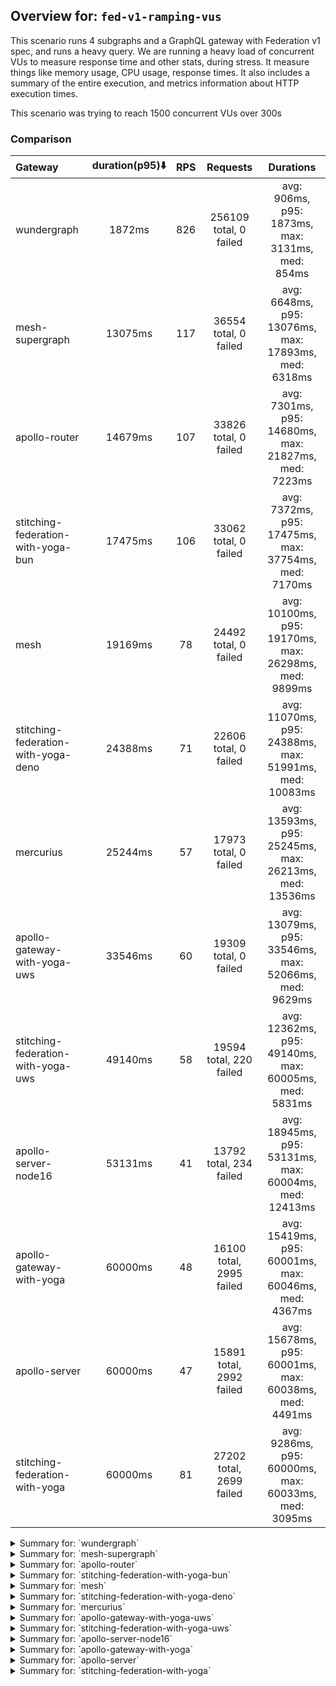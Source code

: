 ## Overview for: `fed-v1-ramping-vus`


This scenario runs 4 subgraphs and a GraphQL gateway with Federation v1 spec, and runs a heavy query. We are running a heavy load of concurrent VUs to measure response time and other stats, during stress. It measure things like memory usage, CPU usage, response times. It also includes a summary of the entire execution, and metrics information about HTTP execution times.


This scenario was trying to reach 1500 concurrent VUs over 300s


### Comparison


| Gateway                             | duration(p95)⬇️ |  RPS  |         Requests         |                       Durations                        |
| :---------------------------------- | :-------------: | :---: | :----------------------: | :----------------------------------------------------: |
| wundergraph                         |     1872ms      |  826  |  256109 total, 0 failed  |    avg: 906ms, p95: 1873ms, max: 3131ms, med: 854ms    |
| mesh-supergraph                     |     13075ms     |  117  |  36554 total, 0 failed   |  avg: 6648ms, p95: 13076ms, max: 17893ms, med: 6318ms  |
| apollo-router                       |     14679ms     |  107  |  33826 total, 0 failed   |  avg: 7301ms, p95: 14680ms, max: 21827ms, med: 7223ms  |
| stitching-federation-with-yoga-bun  |     17475ms     |  106  |  33062 total, 0 failed   |  avg: 7372ms, p95: 17475ms, max: 37754ms, med: 7170ms  |
| mesh                                |     19169ms     |  78   |  24492 total, 0 failed   | avg: 10100ms, p95: 19170ms, max: 26298ms, med: 9899ms  |
| stitching-federation-with-yoga-deno |     24388ms     |  71   |  22606 total, 0 failed   | avg: 11070ms, p95: 24388ms, max: 51991ms, med: 10083ms |
| mercurius                           |     25244ms     |  57   |  17973 total, 0 failed   | avg: 13593ms, p95: 25245ms, max: 26213ms, med: 13536ms |
| apollo-gateway-with-yoga-uws        |     33546ms     |  60   |  19309 total, 0 failed   | avg: 13079ms, p95: 33546ms, max: 52066ms, med: 9629ms  |
| stitching-federation-with-yoga-uws  |     49140ms     |  58   | 19594 total, 220 failed  | avg: 12362ms, p95: 49140ms, max: 60005ms, med: 5831ms  |
| apollo-server-node16                |     53131ms     |  41   | 13792 total, 234 failed  | avg: 18945ms, p95: 53131ms, max: 60004ms, med: 12413ms |
| apollo-gateway-with-yoga            |     60000ms     |  48   | 16100 total, 2995 failed | avg: 15419ms, p95: 60001ms, max: 60046ms, med: 4367ms  |
| apollo-server                       |     60000ms     |  47   | 15891 total, 2992 failed | avg: 15678ms, p95: 60001ms, max: 60038ms, med: 4491ms  |
| stitching-federation-with-yoga      |     60000ms     |  81   | 27202 total, 2699 failed |  avg: 9286ms, p95: 60000ms, max: 60033ms, med: 3095ms  |



<details>
  <summary>Summary for: `wundergraph`</summary>

  **K6 Output**




```
     ✓ response code was 200
     ✓ no graphql errors
     ✓ valid response structure

     checks.........................: 100.00% ✓ 768327     ✗ 0     
     data_received..................: 1.3 GB  4.1 MB/s
     data_sent......................: 304 MB  981 kB/s
     http_req_blocked...............: avg=788.07µs min=900ns  med=1.9µs    max=1.5s  p(90)=3.1µs    p(95)=3.9µs  
     http_req_connecting............: avg=779.89µs min=0s     med=0s       max=1.5s  p(90)=0s       p(95)=0s     
     http_req_duration..............: avg=905.51ms min=6.04ms med=854.29ms max=3.13s p(90)=1.63s    p(95)=1.87s  
       { expected_response:true }...: avg=905.51ms min=6.04ms med=854.29ms max=3.13s p(90)=1.63s    p(95)=1.87s  
     http_req_failed................: 0.00%   ✓ 0          ✗ 256109
     http_req_receiving.............: avg=5.29ms   min=13.6µs med=27.2µs   max=1.19s p(90)=150.62µs p(95)=662.1µs
     http_req_sending...............: avg=1.58ms   min=5.7µs  med=10.3µs   max=2.11s p(90)=22µs     p(95)=95.3µs 
     http_req_tls_handshaking.......: avg=0s       min=0s     med=0s       max=0s    p(90)=0s       p(95)=0s     
     http_req_waiting...............: avg=898.63ms min=5.95ms med=850.81ms max=3.02s p(90)=1.62s    p(95)=1.83s  
     http_reqs......................: 256109  826.145047/s
     iteration_duration.............: avg=925.86ms min=6.67ms med=869.23ms max=4.6s  p(90)=1.67s    p(95)=1.92s  
     iterations.....................: 256109  826.145047/s
     vus............................: 10      min=10       max=1499
     vus_max........................: 1500    min=1500     max=1500
```


**Performance Overview**


<img src="https://imagedelivery.net/KYe9TScr4TldYHA48pczVg/b91f9dac-aea5-4987-4f46-6f25d4a60200/public" alt="Performance Overview" />


**HTTP Overview**


<img src="https://imagedelivery.net/KYe9TScr4TldYHA48pczVg/e011e96d-96f9-403a-fb26-52c1b899fd00/public" alt="HTTP Overview" />


  </details>

<details>
  <summary>Summary for: `mesh-supergraph`</summary>

  **K6 Output**




```
     ✓ response code was 200
     ✗ no graphql errors
      ↳  99% — ✓ 36439 / ✗ 115
     ✗ valid response structure
      ↳  0% — ✓ 0 / ✗ 36554

     checks.........................: 66.56% ✓ 72993      ✗ 36669 
     data_received..................: 185 MB 596 kB/s
     data_sent......................: 43 MB  140 kB/s
     http_req_blocked...............: avg=25.09µs min=800ns   med=1.9µs   max=22.04ms p(90)=3µs     p(95)=15.4µs
     http_req_connecting............: avg=19.49µs min=0s      med=0s      max=22.01ms p(90)=0s      p(95)=0s    
     http_req_duration..............: avg=6.64s   min=12.11ms med=6.31s   max=17.89s  p(90)=11.8s   p(95)=13.07s
       { expected_response:true }...: avg=6.64s   min=12.11ms med=6.31s   max=17.89s  p(90)=11.8s   p(95)=13.07s
     http_req_failed................: 0.00%  ✓ 0          ✗ 36554 
     http_req_receiving.............: avg=47.24µs min=16.6µs  med=37.79µs max=31.31ms p(90)=63.6µs  p(95)=73.2µs
     http_req_sending...............: avg=20.12µs min=5.6µs   med=11.8µs  max=19.31ms p(90)=23.57µs p(95)=33.5µs
     http_req_tls_handshaking.......: avg=0s      min=0s      med=0s      max=0s      p(90)=0s      p(95)=0s    
     http_req_waiting...............: avg=6.64s   min=12.03ms med=6.31s   max=17.89s  p(90)=11.8s   p(95)=13.07s
     http_reqs......................: 36554  117.912375/s
     iteration_duration.............: avg=6.64s   min=12.42ms med=6.31s   max=17.89s  p(90)=11.8s   p(95)=13.07s
     iterations.....................: 36554  117.912375/s
     vus............................: 2      min=0        max=1499
     vus_max........................: 1500   min=1255     max=1500
```


**Performance Overview**


<img src="https://imagedelivery.net/KYe9TScr4TldYHA48pczVg/9d95156d-9d02-4c95-8ed2-6f676fe2a700/public" alt="Performance Overview" />


**HTTP Overview**


<img src="https://imagedelivery.net/KYe9TScr4TldYHA48pczVg/76909ab9-d962-45d4-435c-5e14fed9fd00/public" alt="HTTP Overview" />


  </details>

<details>
  <summary>Summary for: `apollo-router`</summary>

  **K6 Output**




```
     ✓ response code was 200
     ✗ no graphql errors
      ↳  99% — ✓ 33760 / ✗ 66
     ✗ valid response structure
      ↳  99% — ✓ 33760 / ✗ 66

     checks.........................: 99.86% ✓ 101346     ✗ 132   
     data_received..................: 168 MB 536 kB/s
     data_sent......................: 40 MB  128 kB/s
     http_req_blocked...............: avg=56.39µs  min=1.3µs    med=2.4µs  max=177.73ms p(90)=3.9µs  p(95)=18.1µs
     http_req_connecting............: avg=49.31µs  min=0s       med=0s     max=177.68ms p(90)=0s     p(95)=0s    
     http_req_duration..............: avg=7.3s     min=150.73ms med=7.22s  max=21.82s   p(90)=13.36s p(95)=14.67s
       { expected_response:true }...: avg=7.3s     min=150.73ms med=7.22s  max=21.82s   p(90)=13.36s p(95)=14.67s
     http_req_failed................: 0.00%  ✓ 0          ✗ 33826 
     http_req_receiving.............: avg=76.46µs  min=18.3µs   med=45.6µs max=101.42ms p(90)=75.3µs p(95)=85.9µs
     http_req_sending...............: avg=131.97µs min=6.7µs    med=12.8µs max=353.36ms p(90)=29.1µs p(95)=59.5µs
     http_req_tls_handshaking.......: avg=0s       min=0s       med=0s     max=0s       p(90)=0s     p(95)=0s    
     http_req_waiting...............: avg=7.3s     min=150.65ms med=7.22s  max=21.82s   p(90)=13.36s p(95)=14.67s
     http_reqs......................: 33826  107.602578/s
     iteration_duration.............: avg=7.3s     min=151.48ms med=7.22s  max=21.82s   p(90)=13.36s p(95)=14.68s
     iterations.....................: 33826  107.602578/s
     vus............................: 76     min=50       max=1500
     vus_max........................: 1500   min=1500     max=1500
```


**Performance Overview**


<img src="https://imagedelivery.net/KYe9TScr4TldYHA48pczVg/c9b0a70b-7a8b-4f80-5c8b-410ee0ac7700/public" alt="Performance Overview" />


**HTTP Overview**


<img src="https://imagedelivery.net/KYe9TScr4TldYHA48pczVg/62cfa2a1-44ae-4889-5f88-fd06413e4a00/public" alt="HTTP Overview" />


  </details>

<details>
  <summary>Summary for: `stitching-federation-with-yoga-bun`</summary>

  **K6 Output**




```
     ✓ response code was 200
     ✗ no graphql errors
      ↳  99% — ✓ 33061 / ✗ 1
     ✗ valid response structure
      ↳  99% — ✓ 33061 / ✗ 1

     checks.........................: 99.99% ✓ 99184      ✗ 2     
     data_received..................: 165 MB 529 kB/s
     data_sent......................: 39 MB  126 kB/s
     http_req_blocked...............: avg=346.06µs min=1.3µs    med=2.6µs  max=508.66ms p(90)=5.4µs   p(95)=82.09µs 
     http_req_connecting............: avg=335.65µs min=0s       med=0s     max=508.6ms  p(90)=0s      p(95)=0s      
     http_req_duration..............: avg=7.37s    min=570.05ms med=7.17s  max=37.75s   p(90)=10.58s  p(95)=17.47s  
       { expected_response:true }...: avg=7.37s    min=570.05ms med=7.17s  max=37.75s   p(90)=10.58s  p(95)=17.47s  
     http_req_failed................: 0.00%  ✓ 0          ✗ 33062 
     http_req_receiving.............: avg=1.03ms   min=21µs     med=51µs   max=482.98ms p(90)=89.29µs p(95)=258.51µs
     http_req_sending...............: avg=671.6µs  min=7.7µs    med=14.6µs max=421.29ms p(90)=62.8µs  p(95)=126.1µs 
     http_req_tls_handshaking.......: avg=0s       min=0s       med=0s     max=0s       p(90)=0s      p(95)=0s      
     http_req_waiting...............: avg=7.37s    min=569.93ms med=7.17s  max=37.75s   p(90)=10.58s  p(95)=17.47s  
     http_reqs......................: 33062  106.160685/s
     iteration_duration.............: avg=7.37s    min=571.02ms med=7.17s  max=37.75s   p(90)=10.58s  p(95)=17.47s  
     iterations.....................: 33062  106.160685/s
     vus............................: 307    min=0        max=1500
     vus_max........................: 1500   min=1337     max=1500
```


**Performance Overview**


<img src="https://imagedelivery.net/KYe9TScr4TldYHA48pczVg/3600950f-552e-432c-9362-2c2c43dbee00/public" alt="Performance Overview" />


**HTTP Overview**


<img src="https://imagedelivery.net/KYe9TScr4TldYHA48pczVg/50eecb23-391a-417a-4543-d1cb66fad500/public" alt="HTTP Overview" />


  </details>

<details>
  <summary>Summary for: `mesh`</summary>

  **K6 Output**




```
     ✓ response code was 200
     ✗ no graphql errors
      ↳  98% — ✓ 24242 / ✗ 250
     ✗ valid response structure
      ↳  98% — ✓ 24242 / ✗ 250

     checks.........................: 99.31% ✓ 72976     ✗ 500   
     data_received..................: 124 MB 395 kB/s
     data_sent......................: 29 MB  93 kB/s
     http_req_blocked...............: avg=106.09µs min=1.4µs    med=2.7µs  max=416.4ms  p(90)=4.8µs  p(95)=219.96µs
     http_req_connecting............: avg=93.29µs  min=0s       med=0s     max=415.4ms  p(90)=0s     p(95)=148.8µs 
     http_req_duration..............: avg=10.1s    min=928.62ms med=9.89s  max=26.29s   p(90)=17.94s p(95)=19.16s  
       { expected_response:true }...: avg=10.1s    min=928.62ms med=9.89s  max=26.29s   p(90)=17.94s p(95)=19.16s  
     http_req_failed................: 0.00%  ✓ 0         ✗ 24492 
     http_req_receiving.............: avg=243.75µs min=23.8µs   med=58.3µs max=289.92ms p(90)=84.7µs p(95)=97.3µs  
     http_req_sending...............: avg=79.93µs  min=8.1µs    med=15µs   max=113.74ms p(90)=34.3µs p(95)=69.2µs  
     http_req_tls_handshaking.......: avg=0s       min=0s       med=0s     max=0s       p(90)=0s     p(95)=0s      
     http_req_waiting...............: avg=10.09s   min=928.53ms med=9.89s  max=26.29s   p(90)=17.94s p(95)=19.16s  
     http_reqs......................: 24492  78.008937/s
     iteration_duration.............: avg=10.1s    min=929.28ms med=9.89s  max=26.29s   p(90)=17.94s p(95)=19.17s  
     iterations.....................: 24492  78.008937/s
     vus............................: 30     min=0       max=1500
     vus_max........................: 1500   min=1317    max=1500
```


**Performance Overview**


<img src="https://imagedelivery.net/KYe9TScr4TldYHA48pczVg/dedc81aa-b6da-4475-47da-0a744adb3d00/public" alt="Performance Overview" />


**HTTP Overview**


<img src="https://imagedelivery.net/KYe9TScr4TldYHA48pczVg/e470ca75-6ebc-445e-aa3b-467f3372ae00/public" alt="HTTP Overview" />


  </details>

<details>
  <summary>Summary for: `stitching-federation-with-yoga-deno`</summary>

  **K6 Output**




```
     ✓ response code was 200
     ✗ no graphql errors
      ↳  96% — ✓ 21721 / ✗ 885
     ✗ valid response structure
      ↳  96% — ✓ 21721 / ✗ 885

     checks.........................: 97.39% ✓ 66048     ✗ 1770  
     data_received..................: 128 MB 405 kB/s
     data_sent......................: 27 MB  85 kB/s
     http_req_blocked...............: avg=65.91µs  min=1.2µs    med=2.8µs  max=42.57ms p(90)=6.5µs   p(95)=338.1µs 
     http_req_connecting............: avg=52.15µs  min=0s       med=0s     max=29.54ms p(90)=0s      p(95)=188.02µs
     http_req_duration..............: avg=11.06s   min=688.78ms med=10.08s max=51.99s  p(90)=21.83s  p(95)=24.38s  
       { expected_response:true }...: avg=11.06s   min=688.78ms med=10.08s max=51.99s  p(90)=21.83s  p(95)=24.38s  
     http_req_failed................: 0.00%  ✓ 0         ✗ 22606 
     http_req_receiving.............: avg=154.85µs min=19.09µs  med=40.9µs max=53.54ms p(90)=100.2µs p(95)=154.57µs
     http_req_sending...............: avg=81.96µs  min=6.9µs    med=14.9µs max=36.34ms p(90)=65.25µs p(95)=102.87µs
     http_req_tls_handshaking.......: avg=0s       min=0s       med=0s     max=0s      p(90)=0s      p(95)=0s      
     http_req_waiting...............: avg=11.06s   min=688.64ms med=10.08s max=51.99s  p(90)=21.83s  p(95)=24.38s  
     http_reqs......................: 22606  71.592593/s
     iteration_duration.............: avg=11.07s   min=689.84ms med=10.08s max=51.99s  p(90)=21.83s  p(95)=24.38s  
     iterations.....................: 22606  71.592593/s
     vus............................: 343    min=0       max=1499
     vus_max........................: 1500   min=1366    max=1500
```


**Performance Overview**


<img src="https://imagedelivery.net/KYe9TScr4TldYHA48pczVg/b979e9fa-dc01-459d-2d84-82ae566e9a00/public" alt="Performance Overview" />


**HTTP Overview**


<img src="https://imagedelivery.net/KYe9TScr4TldYHA48pczVg/ad55977b-b5f1-4ded-a9f2-76d91fc09e00/public" alt="HTTP Overview" />


  </details>

<details>
  <summary>Summary for: `mercurius`</summary>

  **K6 Output**




```
     ✓ response code was 200
     ✓ no graphql errors
     ✓ valid response structure

     checks.........................: 100.00% ✓ 53919     ✗ 0     
     data_received..................: 90 MB   289 kB/s
     data_sent......................: 21 MB   68 kB/s
     http_req_blocked...............: avg=63.46µs min=1.4µs    med=3µs     max=19.99ms p(90)=23.2µs  p(95)=518.98µs
     http_req_connecting............: avg=50.99µs min=0s       med=0s      max=19.92ms p(90)=0s      p(95)=432.92µs
     http_req_duration..............: avg=13.59s  min=909.93ms med=13.53s  max=26.21s  p(90)=24.02s  p(95)=25.24s  
       { expected_response:true }...: avg=13.59s  min=909.93ms med=13.53s  max=26.21s  p(90)=24.02s  p(95)=25.24s  
     http_req_failed................: 0.00%   ✓ 0         ✗ 17973 
     http_req_receiving.............: avg=84.97µs min=28.5µs   med=75.09µs max=18.54ms p(90)=114.5µs p(95)=139µs   
     http_req_sending...............: avg=42.47µs min=9.4µs    med=18.59µs max=15.98ms p(90)=57.8µs  p(95)=83.3µs  
     http_req_tls_handshaking.......: avg=0s      min=0s       med=0s      max=0s      p(90)=0s      p(95)=0s      
     http_req_waiting...............: avg=13.59s  min=908.63ms med=13.53s  max=26.21s  p(90)=24.02s  p(95)=25.24s  
     http_reqs......................: 17973   57.543488/s
     iteration_duration.............: avg=13.59s  min=912.98ms med=13.53s  max=26.21s  p(90)=24.02s  p(95)=25.24s  
     iterations.....................: 17973   57.543488/s
     vus............................: 100     min=0       max=1499
     vus_max........................: 1500    min=1231    max=1500
```


**Performance Overview**


<img src="https://imagedelivery.net/KYe9TScr4TldYHA48pczVg/b0e80d8a-cc10-48a5-20b3-cb6f4c2ce200/public" alt="Performance Overview" />


**HTTP Overview**


<img src="https://imagedelivery.net/KYe9TScr4TldYHA48pczVg/37ffe0f4-5cba-4adb-f403-941ff1ded700/public" alt="HTTP Overview" />


  </details>

<details>
  <summary>Summary for: `apollo-gateway-with-yoga-uws`</summary>

  **K6 Output**




```
     ✓ response code was 200
     ✗ no graphql errors
      ↳  64% — ✓ 12483 / ✗ 6826
     ✗ valid response structure
      ↳  64% — ✓ 12483 / ✗ 6826

     checks.........................: 76.43% ✓ 44275     ✗ 13652 
     data_received..................: 83 MB  259 kB/s
     data_sent......................: 23 MB  72 kB/s
     http_req_blocked...............: avg=230.11µs min=1.3µs   med=2.8µs  max=85.33ms p(90)=14.4µs p(95)=427.1µs 
     http_req_connecting............: avg=179.93µs min=0s      med=0s     max=65.58ms p(90)=0s     p(95)=347.52µs
     http_req_duration..............: avg=13.07s   min=69.85ms med=9.62s  max=52.06s  p(90)=29.55s p(95)=33.54s  
       { expected_response:true }...: avg=13.07s   min=69.85ms med=9.62s  max=52.06s  p(90)=29.55s p(95)=33.54s  
     http_req_failed................: 0.00%  ✓ 0         ✗ 19309 
     http_req_receiving.............: avg=69.54µs  min=16.8µs  med=53.5µs max=20.65ms p(90)=85.3µs p(95)=99.5µs  
     http_req_sending...............: avg=70.7µs   min=7µs     med=14.4µs max=42.93ms p(90)=55.7µs p(95)=83.5µs  
     http_req_tls_handshaking.......: avg=0s       min=0s      med=0s     max=0s      p(90)=0s     p(95)=0s      
     http_req_waiting...............: avg=13.07s   min=69.78ms med=9.62s  max=52.06s  p(90)=29.55s p(95)=33.54s  
     http_reqs......................: 19309  60.342509/s
     iteration_duration.............: avg=13.07s   min=70.49ms med=9.62s  max=52.06s  p(90)=29.55s p(95)=33.54s  
     iterations.....................: 19309  60.342509/s
     vus............................: 4      min=0       max=1499
     vus_max........................: 1500   min=1482    max=1500
```


**Performance Overview**


<img src="https://imagedelivery.net/KYe9TScr4TldYHA48pczVg/aa18e0b2-6d9d-4b68-e990-4348762e2300/public" alt="Performance Overview" />


**HTTP Overview**


<img src="https://imagedelivery.net/KYe9TScr4TldYHA48pczVg/5b64787d-2867-4f34-e1d1-fadf6c1a9200/public" alt="HTTP Overview" />


  </details>

<details>
  <summary>Summary for: `stitching-federation-with-yoga-uws`</summary>

  **K6 Output**




```
     ✗ response code was 200
      ↳  98% — ✓ 19374 / ✗ 220
     ✗ no graphql errors
      ↳  70% — ✓ 13829 / ✗ 5765
     ✗ valid response structure
      ↳  71% — ✓ 13829 / ✗ 5545

     checks.........................: 80.31% ✓ 47032     ✗ 11530 
     data_received..................: 163 MB 484 kB/s
     data_sent......................: 24 MB  71 kB/s
     http_req_blocked...............: avg=122.63µs min=1.2µs    med=2.7µs  max=64.91ms p(90)=14.1µs  p(95)=381.8µs 
     http_req_connecting............: avg=112.63µs min=0s       med=0s     max=64.72ms p(90)=0s      p(95)=311.8µs 
     http_req_duration..............: avg=12.36s   min=843.36ms med=5.83s  max=1m0s    p(90)=39.31s  p(95)=49.14s  
       { expected_response:true }...: avg=11.82s   min=843.36ms med=5.77s  max=59.35s  p(90)=36.65s  p(95)=46.56s  
     http_req_failed................: 1.12%  ✓ 220       ✗ 19374 
     http_req_receiving.............: avg=75µs     min=0s       med=56.7µs max=8.05ms  p(90)=104µs   p(95)=147.83µs
     http_req_sending...............: avg=34.54µs  min=7µs      med=14.3µs max=9.44ms  p(90)=37.97µs p(95)=68.8µs  
     http_req_tls_handshaking.......: avg=0s       min=0s       med=0s     max=0s      p(90)=0s      p(95)=0s      
     http_req_waiting...............: avg=12.36s   min=843.27ms med=5.83s  max=1m0s    p(90)=39.31s  p(95)=49.14s  
     http_reqs......................: 19594  58.056825/s
     iteration_duration.............: avg=12.36s   min=844.1ms  med=5.83s  max=1m0s    p(90)=39.31s  p(95)=49.14s  
     iterations.....................: 19594  58.056825/s
     vus............................: 12     min=0       max=1500
     vus_max........................: 1500   min=1126    max=1500
```


**Performance Overview**


<img src="https://imagedelivery.net/KYe9TScr4TldYHA48pczVg/178a4713-30a7-41f6-03c4-4a7c5ee19100/public" alt="Performance Overview" />


**HTTP Overview**


<img src="https://imagedelivery.net/KYe9TScr4TldYHA48pczVg/c0838363-0706-4ab4-e9ad-519e111d6f00/public" alt="HTTP Overview" />


  </details>

<details>
  <summary>Summary for: `apollo-server-node16`</summary>

  **K6 Output**




```
     ✗ response code was 200
      ↳  98% — ✓ 13558 / ✗ 234
     ✗ no graphql errors
      ↳  42% — ✓ 5839 / ✗ 7953
     ✗ valid response structure
      ↳  43% — ✓ 5839 / ✗ 7719

     checks.........................: 61.33% ✓ 25236     ✗ 15906 
     data_received..................: 55 MB  165 kB/s
     data_sent......................: 17 MB  50 kB/s
     http_req_blocked...............: avg=76.56µs min=1.4µs    med=3.4µs  max=24.99ms p(90)=203.2µs  p(95)=518.78µs
     http_req_connecting............: avg=62.58µs min=0s       med=0s     max=24.89ms p(90)=133.3µs  p(95)=435.73µs
     http_req_duration..............: avg=18.94s  min=132.93ms med=12.41s max=1m0s    p(90)=47.1s    p(95)=53.13s  
       { expected_response:true }...: avg=18.23s  min=132.93ms med=12.08s max=59.99s  p(90)=43.85s   p(95)=50.28s  
     http_req_failed................: 1.69%  ✓ 234       ✗ 13558 
     http_req_receiving.............: avg=91.26µs min=0s       med=79.3µs max=7.7ms   p(90)=114.51µs p(95)=133.8µs 
     http_req_sending...............: avg=38.73µs min=9.9µs    med=19.7µs max=18.2ms  p(90)=59.8µs   p(95)=80.55µs 
     http_req_tls_handshaking.......: avg=0s      min=0s       med=0s     max=0s      p(90)=0s       p(95)=0s      
     http_req_waiting...............: avg=18.94s  min=132.8ms  med=12.41s max=1m0s    p(90)=47.1s    p(95)=53.13s  
     http_reqs......................: 13792  41.264636/s
     iteration_duration.............: avg=18.94s  min=134.17ms med=12.41s max=1m0s    p(90)=47.1s    p(95)=53.13s  
     iterations.....................: 13792  41.264636/s
     vus............................: 53     min=0       max=1500
     vus_max........................: 1500   min=1097    max=1500
```


**Performance Overview**


<img src="https://imagedelivery.net/KYe9TScr4TldYHA48pczVg/b294ba18-6b9f-4598-f64a-0bf10215f500/public" alt="Performance Overview" />


**HTTP Overview**


<img src="https://imagedelivery.net/KYe9TScr4TldYHA48pczVg/d4fc1ce7-9e0f-4ccf-c420-ff325da3c500/public" alt="HTTP Overview" />


  </details>

<details>
  <summary>Summary for: `apollo-gateway-with-yoga`</summary>

  **K6 Output**




```
     ✗ response code was 200
      ↳  81% — ✓ 13105 / ✗ 2995
     ✗ no graphql errors
      ↳  79% — ✓ 12802 / ✗ 3298
     ✗ valid response structure
      ↳  97% — ✓ 12802 / ✗ 303

     checks.........................: 85.44% ✓ 38709     ✗ 6596  
     data_received..................: 65 MB  195 kB/s
     data_sent......................: 20 MB  58 kB/s
     http_req_blocked...............: avg=401.77µs min=1.7µs    med=3.5µs  max=83.39ms p(90)=529.05µs p(95)=1.43ms  
     http_req_connecting............: avg=371.02µs min=0s       med=0s     max=83.16ms p(90)=431.64µs p(95)=1.28ms  
     http_req_duration..............: avg=15.41s   min=173.41ms med=4.36s  max=1m0s    p(90)=1m0s     p(95)=1m0s    
       { expected_response:true }...: avg=5.24s    min=173.41ms med=4.23s  max=59.67s  p(90)=5.23s    p(95)=6.03s   
     http_req_failed................: 18.60% ✓ 2995      ✗ 13105 
     http_req_receiving.............: avg=78.67µs  min=0s       med=68.5µs max=39.9ms  p(90)=109.8µs  p(95)=133.41µs
     http_req_sending...............: avg=89.09µs  min=10.5µs   med=21.6µs max=42.16ms p(90)=74.8µs   p(95)=114.01µs
     http_req_tls_handshaking.......: avg=0s       min=0s       med=0s     max=0s      p(90)=0s       p(95)=0s      
     http_req_waiting...............: avg=15.41s   min=173.33ms med=4.36s  max=1m0s    p(90)=59.99s   p(95)=1m0s    
     http_reqs......................: 16100  48.141329/s
     iteration_duration.............: avg=15.42s   min=174.16ms med=4.36s  max=1m0s    p(90)=1m0s     p(95)=1m0s    
     iterations.....................: 16100  48.141329/s
     vus............................: 57     min=0       max=1500
     vus_max........................: 1500   min=1109    max=1500
```


**Performance Overview**


<img src="https://imagedelivery.net/KYe9TScr4TldYHA48pczVg/1e18eeb3-ff43-4661-af63-7e8a86029200/public" alt="Performance Overview" />


**HTTP Overview**


<img src="https://imagedelivery.net/KYe9TScr4TldYHA48pczVg/8aa8c859-433f-4af7-08cc-63e8bd1e2a00/public" alt="HTTP Overview" />


  </details>

<details>
  <summary>Summary for: `apollo-server`</summary>

  **K6 Output**




```
     ✗ response code was 200
      ↳  81% — ✓ 12899 / ✗ 2992
     ✗ no graphql errors
      ↳  79% — ✓ 12599 / ✗ 3292
     ✗ valid response structure
      ↳  97% — ✓ 12599 / ✗ 300

     checks.........................: 85.26% ✓ 38097     ✗ 6584  
     data_received..................: 66 MB  198 kB/s
     data_sent......................: 19 MB  58 kB/s
     http_req_blocked...............: avg=323.6µs  min=1.7µs    med=3.7µs   max=34.26ms p(90)=575.3µs p(95)=1.4ms  
     http_req_connecting............: avg=289.42µs min=0s       med=0s      max=34.13ms p(90)=469.4µs p(95)=1.21ms 
     http_req_duration..............: avg=15.67s   min=121.56ms med=4.49s   max=1m0s    p(90)=1m0s    p(95)=1m0s   
       { expected_response:true }...: avg=5.39s    min=121.56ms med=4.34s   max=59.95s  p(90)=5.14s   p(95)=6.31s  
     http_req_failed................: 18.82% ✓ 2992      ✗ 12899 
     http_req_receiving.............: avg=80.87µs  min=0s       med=78.89µs max=7.84ms  p(90)=130.7µs p(95)=154.9µs
     http_req_sending...............: avg=65.88µs  min=10.9µs   med=23.5µs  max=20.5ms  p(90)=76.59µs p(95)=109µs  
     http_req_tls_handshaking.......: avg=0s       min=0s       med=0s      max=0s      p(90)=0s      p(95)=0s     
     http_req_waiting...............: avg=15.67s   min=121.46ms med=4.49s   max=1m0s    p(90)=59.99s  p(95)=1m0s   
     http_reqs......................: 15891  47.516364/s
     iteration_duration.............: avg=15.67s   min=122.32ms med=4.49s   max=1m0s    p(90)=1m0s    p(95)=1m0s   
     iterations.....................: 15891  47.516364/s
     vus............................: 51     min=0       max=1500
     vus_max........................: 1500   min=1137    max=1500
```


**Performance Overview**


<img src="https://imagedelivery.net/KYe9TScr4TldYHA48pczVg/4a94c7b8-cf5a-4503-2608-9ce83e3c4300/public" alt="Performance Overview" />


**HTTP Overview**


<img src="https://imagedelivery.net/KYe9TScr4TldYHA48pczVg/29b0016d-d59b-404f-f058-8b9e945b3f00/public" alt="HTTP Overview" />


  </details>

<details>
  <summary>Summary for: `stitching-federation-with-yoga`</summary>

  **K6 Output**




```
     ✗ response code was 200
      ↳  90% — ✓ 24503 / ✗ 2699
     ✗ no graphql errors
      ↳  89% — ✓ 24451 / ✗ 2751
     ✗ valid response structure
      ↳  99% — ✓ 24451 / ✗ 52

     checks.........................: 93.02% ✓ 73405     ✗ 5502  
     data_received..................: 124 MB 371 kB/s
     data_sent......................: 32 MB  97 kB/s
     http_req_blocked...............: avg=149.81µs min=1.3µs   med=3µs    max=22.75ms p(90)=288.4µs p(95)=498.79µs
     http_req_connecting............: avg=130.65µs min=0s      med=0s     max=17.75ms p(90)=227.7µs p(95)=409.9µs 
     http_req_duration..............: avg=9.28s    min=57.19ms med=3.09s  max=1m0s    p(90)=54.2s   p(95)=1m0s    
       { expected_response:true }...: avg=3.7s     min=57.19ms med=3.06s  max=59.74s  p(90)=3.35s   p(95)=3.53s   
     http_req_failed................: 9.92%  ✓ 2699      ✗ 24503 
     http_req_receiving.............: avg=69.06µs  min=0s      med=63.6µs max=12.58ms p(90)=90.5µs  p(95)=99µs    
     http_req_sending...............: avg=44.33µs  min=8.8µs   med=18.3µs max=18.29ms p(90)=49.6µs  p(95)=68.9µs  
     http_req_tls_handshaking.......: avg=0s       min=0s      med=0s     max=0s      p(90)=0s      p(95)=0s      
     http_req_waiting...............: avg=9.28s    min=57.09ms med=3.09s  max=1m0s    p(90)=54.2s   p(95)=1m0s    
     http_reqs......................: 27202  81.368347/s
     iteration_duration.............: avg=9.28s    min=57.95ms med=3.09s  max=1m0s    p(90)=54.2s   p(95)=1m0s    
     iterations.....................: 27202  81.368347/s
     vus............................: 1      min=0       max=1500
     vus_max........................: 1500   min=1215    max=1500
```


**Performance Overview**


<img src="https://imagedelivery.net/KYe9TScr4TldYHA48pczVg/00365cfc-c047-4478-4eeb-145fe6ca3e00/public" alt="Performance Overview" />


**HTTP Overview**


<img src="https://imagedelivery.net/KYe9TScr4TldYHA48pczVg/10dcf564-7299-4c79-58a9-59dec4f68100/public" alt="HTTP Overview" />


  </details>